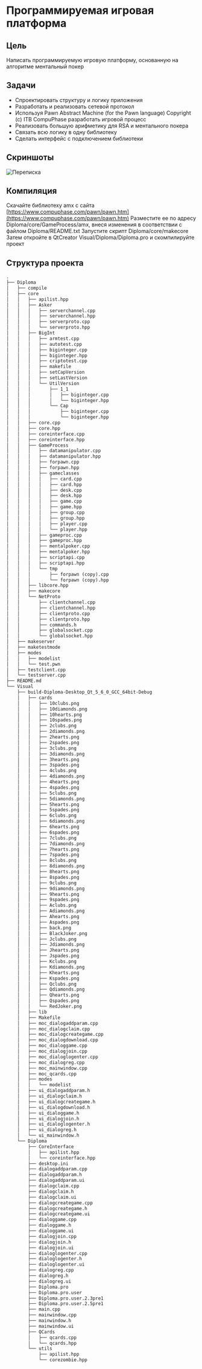 # Программируемая игровая платформа

## Цель
Написать программируемую игровую платформу, основанную на алгоритме ментальный покер

## Задачи
* Спроектировать структуру и логику приложения
* Разработать и реализовать сетевой протокол
* Используя Pawn Abstract Machine (for the Pawn language) Copyright (c) ITB CompuPhase разработать игровой процесс
* Реализовать большую арифметику для RSA и ментального покера
* Связать всю логику в одну библиотеку
* Сделать интерфейс с подключением библиотеки

## Скриншоты
![Переписка](https://sun9-27.userapi.com/impg/MwVgPRcEOyRwrYS6AcuHkQNZAxUSTRSqW8PW5w/2v3_ztSi2LA.jpg?size=944x665&quality=96&sign=3d7bca1adadfcf3a36368b73cc176681&type=album)

## Компиляция
Скачайте библиотеху amx с сайта [https://www.compuphase.com/pawn/pawn.htm](https://www.compuphase.com/pawn/pawn.htm)
Разместите ее по адресу Diploma/core/GameProcess/amx, внеся изменения в соответствии с файлом Diploma/README.txt
Запустите скрипт Diploma/core/makecore
Затем откройте в QtCreator Visual/Diploma/Diploma.pro и скомпилируйте проект

## Cтруктура проекта
```markdown
.
├── Diploma
│   ├── compile
│   ├── core
│   │   ├── apilist.hpp
│   │   ├── Asker
│   │   │   ├── serverchannel.cpp
│   │   │   ├── serverchannel.hpp
│   │   │   ├── serverproto.cpp
│   │   │   └── serverproto.hpp
│   │   ├── BigInt
│   │   │   ├── armtest.cpp
│   │   │   ├── autotest.cpp
│   │   │   ├── biginteger.cpp
│   │   │   ├── biginteger.hpp
│   │   │   ├── criptotest.cpp
│   │   │   ├── makefile
│   │   │   ├── setCapVersion
│   │   │   ├── setLastVersion
│   │   │   └── UtilVersion
│   │   │       ├── 1_1
│   │   │       │   ├── biginteger.cpp
│   │   │       │   └── biginteger.hpp
│   │   │       └── Cap
│   │   │           ├── biginteger.cpp
│   │   │           └── biginteger.hpp
│   │   ├── core.cpp
│   │   ├── core.hpp
│   │   ├── coreinterface.cpp
│   │   ├── coreinterface.hpp
│   │   ├── GameProcess
│   │   │   ├── datamanipulator.cpp
│   │   │   ├── datamanipulator.hpp
│   │   │   ├── forpawn.cpp
│   │   │   ├── forpawn.hpp
│   │   │   ├── gameclasses
│   │   │   │   ├── card.cpp
│   │   │   │   ├── card.hpp
│   │   │   │   ├── desk.cpp
│   │   │   │   ├── desk.hpp
│   │   │   │   ├── game.cpp
│   │   │   │   ├── game.hpp
│   │   │   │   ├── group.cpp
│   │   │   │   ├── group.hpp
│   │   │   │   ├── player.cpp
│   │   │   │   └── player.hpp
│   │   │   ├── gameproc.cpp
│   │   │   ├── gameproc.hpp
│   │   │   ├── mentalpoker.cpp
│   │   │   ├── mentalpoker.hpp
│   │   │   ├── scriptapi.cpp
│   │   │   ├── scriptapi.hpp
│   │   │   └── tmp
│   │   │       ├── forpawn (copy).cpp
│   │   │       └── forpawn (copy).hpp
│   │   ├── libcore.hpp
│   │   ├── makecore
│   │   └── NetProto
│   │       ├── clientchannel.cpp
│   │       ├── clientchannel.hpp
│   │       ├── clientproto.cpp
│   │       ├── clientproto.hpp
│   │       ├── commands.h
│   │       ├── globalsocket.cpp
│   │       └── globalsocket.hpp
│   ├── makeserver
│   ├── maketestmode
│   ├── modes
│   │   ├── modelist
│   │   └── test.pwn
│   ├── testclient.cpp
│   └── testserver.cpp
├── README.md
└── Visual
    ├── build-Diploma-Desktop_Qt_5_6_0_GCC_64bit-Debug
    │   ├── cards
    │   │   ├── 10clubs.png
    │   │   ├── 10diamonds.png
    │   │   ├── 10hearts.png
    │   │   ├── 10spades.png
    │   │   ├── 2clubs.png
    │   │   ├── 2diamonds.png
    │   │   ├── 2hearts.png
    │   │   ├── 2spades.png
    │   │   ├── 3clubs.png
    │   │   ├── 3diamonds.png
    │   │   ├── 3hearts.png
    │   │   ├── 3spades.png
    │   │   ├── 4clubs.png
    │   │   ├── 4diamonds.png
    │   │   ├── 4hearts.png
    │   │   ├── 4spades.png
    │   │   ├── 5clubs.png
    │   │   ├── 5diamonds.png
    │   │   ├── 5hearts.png
    │   │   ├── 5spades.png
    │   │   ├── 6clubs.png
    │   │   ├── 6diamonds.png
    │   │   ├── 6hearts.png
    │   │   ├── 6spades.png
    │   │   ├── 7clubs.png
    │   │   ├── 7diamonds.png
    │   │   ├── 7hearts.png
    │   │   ├── 7spades.png
    │   │   ├── 8clubs.png
    │   │   ├── 8diamonds.png
    │   │   ├── 8hearts.png
    │   │   ├── 8spades.png
    │   │   ├── 9clubs.png
    │   │   ├── 9diamonds.png
    │   │   ├── 9hearts.png
    │   │   ├── 9spades.png
    │   │   ├── Aclubs.png
    │   │   ├── Adiamonds.png
    │   │   ├── Ahearts.png
    │   │   ├── Aspades.png
    │   │   ├── back.png
    │   │   ├── BlackJoker.png
    │   │   ├── Jclubs.png
    │   │   ├── Jdiamonds.png
    │   │   ├── Jhearts.png
    │   │   ├── Jspades.png
    │   │   ├── Kclubs.png
    │   │   ├── Kdiamonds.png
    │   │   ├── Khearts.png
    │   │   ├── Kspades.png
    │   │   ├── Qclubs.png
    │   │   ├── Qdiamonds.png
    │   │   ├── Qhearts.png
    │   │   ├── Qspades.png
    │   │   └── RedJoker.png
    │   ├── lib
    │   ├── Makefile
    │   ├── moc_dialogaddparam.cpp
    │   ├── moc_dialogclaim.cpp
    │   ├── moc_dialogcreategame.cpp
    │   ├── moc_dialogdownload.cpp
    │   ├── moc_dialoggame.cpp
    │   ├── moc_dialogjoin.cpp
    │   ├── moc_dialoglogenter.cpp
    │   ├── moc_dialogreg.cpp
    │   ├── moc_mainwindow.cpp
    │   ├── moc_qcards.cpp
    │   ├── modes
    │   │   └── modelist
    │   ├── ui_dialogaddparam.h
    │   ├── ui_dialogclaim.h
    │   ├── ui_dialogcreategame.h
    │   ├── ui_dialogdownload.h
    │   ├── ui_dialoggame.h
    │   ├── ui_dialogjoin.h
    │   ├── ui_dialoglogenter.h
    │   ├── ui_dialogreg.h
    │   └── ui_mainwindow.h
    └── Diploma
        ├── CoreInterface
        │   ├── apilist.hpp
        │   └── coreinterface.hpp
        ├── desktop.ini
        ├── dialogaddparam.cpp
        ├── dialogaddparam.h
        ├── dialogaddparam.ui
        ├── dialogclaim.cpp
        ├── dialogclaim.h
        ├── dialogclaim.ui
        ├── dialogcreategame.cpp
        ├── dialogcreategame.h
        ├── dialogcreategame.ui
        ├── dialoggame.cpp
        ├── dialoggame.h
        ├── dialoggame.ui
        ├── dialogjoin.cpp
        ├── dialogjoin.h
        ├── dialogjoin.ui
        ├── dialoglogenter.cpp
        ├── dialoglogenter.h
        ├── dialoglogenter.ui
        ├── dialogreg.cpp
        ├── dialogreg.h
        ├── dialogreg.ui
        ├── Diploma.pro
        ├── Diploma.pro.user
        ├── Diploma.pro.user.2.3pre1
        ├── Diploma.pro.user.2.5pre1
        ├── main.cpp
        ├── mainwindow.cpp
        ├── mainwindow.h
        ├── mainwindow.ui
        ├── QCards
        │   ├── qcards.cpp
        │   └── qcards.hpp
        └── utils
            ├── apilist.hpp
            └── corezombie.hpp
```

